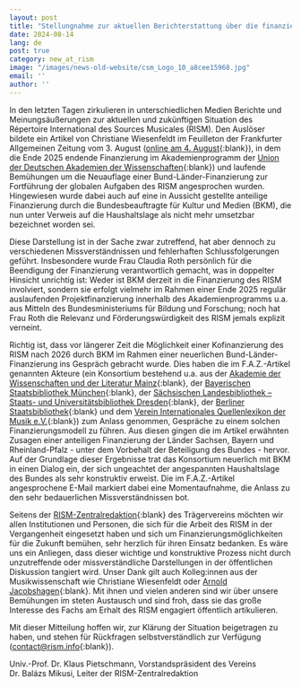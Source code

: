 ```yaml
---
layout: post
title: "Stellungnahme zur aktuellen Berichterstattung über die finanziellen Perspektiven des RISM nach 2025"
date: 2024-08-14
lang: de
post: true
category: new_at_rism
image: "/images/news-old-website/csm_Logo_10_a8cee15968.jpg"
email: ''
author: ''
---
```


In den letzten Tagen zirkulieren in unterschiedlichen Medien Berichte und Meinungsäußerungen zur aktuellen und zukünftigen Situation des Répertoire International des Sources Musicales (RISM). Den Auslöser bildete ein Artikel von Christiane Wiesenfeldt im Feuilleton der Frankfurter Allgemeinen Zeitung vom 3. August ([online am 4. August](https://www.faz.net/aktuell/feuilleton/debatten/internationalen-quellenlexikon-der-musik-droht-kahlschlag-19896086.html){:blank}), in dem die Ende 2025 endende Finanzierung im Akademienprogramm der [Union der Deutschen Akademien der Wissenschaften](https://www.akademienunion.de){:blank}) und laufende Bemühungen um die Neuauflage einer Bund-Länder-Finanzierung zur Fortführung der globalen Aufgaben des RISM angesprochen wurden. Hingewiesen wurde dabei auch auf eine in Aussicht gestellte anteilige Finanzierung durch die Bundesbeauftragte für Kultur und Medien (BKM), die nun unter Verweis auf die Haushaltslage als nicht mehr umsetzbar bezeichnet worden sei. 

Diese Darstellung ist in der Sache zwar zutreffend, hat aber dennoch zu verschiedenen Missverständnissen und fehlerhaften Schlussfolgerungen geführt. Insbesondere wurde Frau Claudia Roth persönlich für die Beendigung der Finanzierung verantwortlich gemacht, was in doppelter Hinsicht unrichtig ist: Weder ist BKM derzeit in die Finanzierung des RISM involviert, sondern sie erfolgt vielmehr im Rahmen einer Ende 2025 regulär auslaufenden Projektfinanzierung innerhalb des Akademienprogramms u.a. aus Mitteln des Bundesministeriums für Bildung und Forschung; noch hat Frau Roth die Relevanz und Förderungswürdigkeit des RISM jemals explizit verneint.

Richtig ist, dass vor längerer Zeit die Möglichkeit einer Kofinanzierung des RISM nach 2026 durch BKM im Rahmen einer neuerlichen Bund-Länder-Finanzierung ins Gespräch gebracht wurde. Dies haben die im F.A.Z.-Artikel genannten Akteure (ein Konsortium bestehend u.a. aus der [Akademie der Wissenschaften und der Literatur Mainz](https://www.adwmainz.de/home.html){:blank}, der [Bayerischen Staatsbibliothek München](https://www.bsb-muenchen.de){:blank}, der [Sächsischen Landesbibliothek – Staats- und Universitätsbibliothek Dresden](https://www.slub-dresden.de){:blank}, der [Berliner Staatsbibliothek](https://staatsbibliothek-berlin.de){:blank} und dem [Verein Internationales Quellenlexikon der Musik e.V.](https://rism.info/organization/the-association.html){:blank}) zum Anlass genommen, Gespräche zu einem solchen Finanzierungsmodell zu führen. Aus diesen gingen die im Artikel erwähnten Zusagen einer anteiligen Finanzierung der Länder Sachsen, Bayern und Rheinland-Pfalz  - unter dem Vorbehalt der Beteiligung des Bundes - hervor. Auf der Grundlage dieser Ergebnisse trat das Konsortium neuerlich mit BKM in einen Dialog ein, der sich ungeachtet der angespannten Haushaltslage des Bundes als sehr konstruktiv erweist. Die im F.A.Z.-Artikel angesprochene E-Mail markiert dabei eine Momentaufnahme, die Anlass zu den sehr bedauerlichen Missverständnissen bot.

Seitens der [RISM-Zentralredaktion](https://rism.info/de/editorial-center.html){:blank} des Trägervereins möchten wir allen Institutionen und Personen, die sich für die Arbeit des RISM in der Vergangenheit eingesetzt haben und sich um Finanzierungsmöglichkeiten für die Zukunft bemühen, sehr herzlich für ihren Einsatz bedanken. Es wäre uns ein Anliegen, dass dieser wichtige und konstruktive Prozess nicht durch unzutreffende oder missverständliche Darstellungen in der öffentlichen Diskussion tangiert wird. Unser Dank gilt auch Kolleg:innen aus der Musikwissenschaft wie Christiane Wiesenfeldt oder [Arnold Jacobshagen](https://www.sr.de/sr/sr2/themen/musik/20240807_rism_foerderung_vor_dem_aus_100.html){:blank}. Mit ihnen und vielen anderen sind wir über unsere Bemühungen im steten Austausch und sind froh, dass sie das große Interesse des Fachs am Erhalt des RISM engagiert öffentlich artikulieren. 

Mit dieser Mitteilung hoffen wir, zur Klärung der Situation beigetragen zu haben, und stehen für Rückfragen selbstverständlich zur Verfügung ([contact@rism.info](mailto:contact@rism.info){:blank}).


Univ.-Prof. Dr. Klaus Pietschmann, Vorstandspräsident des Vereins\
Dr. Balázs Mikusi, Leiter der RISM-Zentralredaktion
